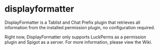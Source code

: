 # displayformatter

DisplayFormatter is a Tablist and Chat Prefix plugin that retrieves all information from the installed permission plugin, no configuration required.

Right now, DisplayFormatter only supports LuckPerms as a permission plugin and Spigot as a server.
For more information, please view the Wiki.
